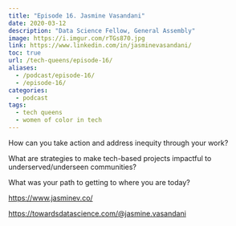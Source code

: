 ```yaml
---
title: "Episode 16. Jasmine Vasandani"
date: 2020-03-12
description: "Data Science Fellow, General Assembly"
image: https://i.imgur.com/rTGs870.jpg
link: https://www.linkedin.com/in/jasminevasandani/
toc: true
url: /tech-queens/episode-16/
aliases:
  - /podcast/episode-16/
  - /episode-16/
categories:
  - podcast
tags:
  - tech queens
  - women of color in tech
---
```


How can you take action and address inequity through your work?

What are strategies to make tech-based projects impactful to underserved/underseen communities?

What was your path to getting to where you are today?

https://www.jasminev.co/

https://towardsdatascience.com/@jasmine.vasandani
